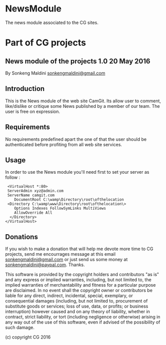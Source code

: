 # NewsModule
The news module associated to the CG sites.

Part of CG projects 
===================

News module of the projects 1.0 20 May 2016
--------------------------

By Sonkeng Maldini 
<sonkengmaldini@gmail.com>

Introduction
------------
This is the News module of the web site CamGit.
Its allow user to comment, like/dislike or critique some News published by a member of our team.
The user is free on expression.

Requirements
------------

No requirements predefined apart the one of that the user should be authenticated before 
profiting from all web site services.

Usage
-----

In order to use the News module you'll need first to set your
server as follow :

	 <VirtualHost *:80>
	 ServerAdmin xyz@admin.com
	 ServerName camgit.com
		DocumentRoot C:\wamp\Directory\root\ofthelocation
	 <Directory C:\wamp\www\Directory\root\ofthelocation\>
		Options Indexes FollowSymLinks MultiViews
		AllowOverride All
	  </Directory>
	</VirtualHost>

Donations
---------

If you wish to make a donation that will help me devote more time to 
CG projects, send me encourrages message at this email <sonkengmaldini@gmail.com>
or just send us some money at <sonkengmaldini@paypal.com>. Thanks.

This software is provided by the copyright holders and contributors "as
is" and any express or implied warranties, including, but not limited
to, the implied warranties of merchantability and fitness for a
particular purpose are disclaimed. In no event shall the copyright owner
or contributors be liable for any direct, indirect, incidental, special,
exemplary, or consequential damages (including, but not limited to,
procurement of substitute goods or services; loss of use, data, or
profits; or business interruption) however caused and on any theory of
liability, whether in contract, strict liability, or tort (including
negligence or otherwise) arising in any way out of the use of this
software, even if advised of the possibility of such damage.

(c) copyright CG 2016
